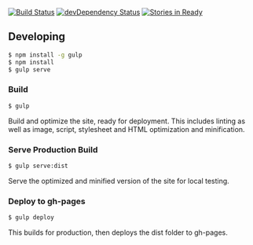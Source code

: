 [![Build Status](https://travis-ci.org/bitpay/copay-website.svg)](https://travis-ci.org/bitpay/copay-website) [![devDependency Status](https://david-dm.org/bitpay/copay-website/dev-status.svg)](https://david-dm.org/bitpay/copay-website#info=devDependencies) [![Stories in Ready](https://badge.waffle.io/bitpay/copay-website.png?label=ready&title=Ready)](https://waffle.io/bitpay/copay-website)

Developing
----------

```sh
$ npm install -g gulp
$ npm install
$ gulp serve
```

### Build

```sh
$ gulp
```

Build and optimize the site, ready for deployment. This includes linting as well as image, script, stylesheet and HTML optimization and minification.

### Serve Production Build

```sh
$ gulp serve:dist
```

Serve the optimized and minified version of the site for local testing.

### Deploy to gh-pages

```sh
$ gulp deploy
```

This builds for production, then deploys the dist folder to gh-pages.
